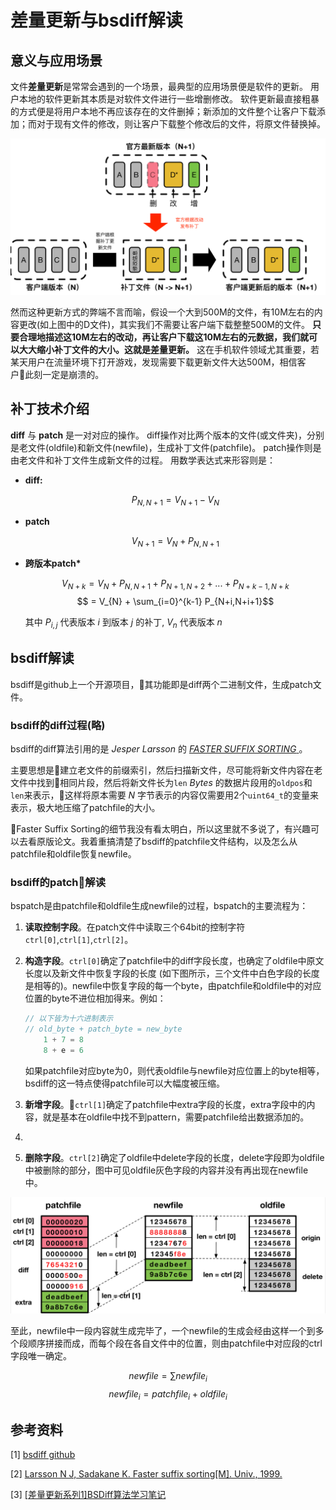 # 差量更新与bsdiff解读

## 意义与应用场景

文件**差量更新**是常常会遇到的一个场景，最典型的应用场景便是软件的更新。
用户本地的软件更新其本质是对软件文件进行一些增删修改。
软件更新最直接粗暴的方式便是将用户本地不再应该存在的文件删掉；新添加的文件整个让客户下载添加；而对于现有文件的修改，则让客户下载整个修改后的文件，将原文件替换掉。

![最直接粗暴的软件更新](software-update.png)

然而这种更新方式的弊端不言而喻，假设一个大到500M的文件，有10M左右的内容更改(如上图中的D文件)，其实我们不需要让客户端下载整整500M的文件。
**只要合理地描述这10M左右的改动，再让客户下载这10M左右的元数据，我们就可以大大缩小补丁文件的大小。这就是差量更新。**
这在手机软件领域尤其重要，若某天用户在流量环境下打开游戏，发现需要下载更新文件大达500M，相信客户此刻一定是崩溃的。

## 补丁技术介绍

**diff** 与 **patch** 是一对对应的操作。
diff操作对比两个版本的文件(或文件夹)，分别是老文件(oldfile)和新文件(newfile)，生成补丁文件(patchfile)。
patch操作则是由老文件和补丁文件生成新文件的过程。
用数学表达式来形容则是：

* **diff:**
  
  $$P_{N,N+1} = V_{N+1} - V_{N}$$

* **patch**

  $$V_{N+1} = V_{N} + P_{N,N+1}$$

* **跨版本patch\***

  $$V_{N+k} = V_{N} + P_{N,N+1} + P_{N+1,N+2} + ... + P_{N+k-1,N+k}$$
  $$ = V_{N} + \sum_{i=0}^{k-1} P_{N+i,N+i+1}$$

  其中 $P_{i,j}$ 代表版本 $i$ 到版本 $j$ 的补丁, $V_{n}$ 代表版本 $n$

## bsdiff解读

bsdiff是github上一个开源项目，其功能即是diff两个二进制文件，生成patch文件。

### bsdiff的diff过程(略)

bsdiff的diff算法引用的是 _Jesper Larsson_ 的 [ _FASTER SUFFIX SORTING_ ](http://www.larsson.dogma.net/ssrev-tr.pdf)。

主要思想是建立老文件的前缀索引，然后扫描新文件，尽可能将新文件内容在老文件中找到相同片段，然后将新文件长为```len``` $Bytes$ 的数据片段用的```oldpos```和```len```来表示，这样将原本需要 $N$ 字节表示的内容仅需要用2个```uint64_t```的变量来表示，极大地压缩了patchfile的大小。

Faster Suffix Sorting的细节我没有看太明白，所以这里就不多说了，有兴趣可以去看原版论文。我着重搞清楚了bsdiff的patchfile文件结构，以及怎么从patchfile和oldfile恢复newfile。

### bsdiff的patch解读

bspatch是由patchfile和oldfile生成newfile的过程，bspatch的主要流程为：

1. **读取控制字段**。在patch文件中读取三个64bit的控制字符```ctrl[0]```,```ctrl[1]```,```ctrl[2]```。

2. **构造字段**。```ctrl[0]```确定了patchfile中的diff字段长度，也确定了oldfile中原文长度以及新文件中恢复字段的长度 (如下图所示，三个文件中白色字段的长度是相等的)。newfile中恢复字段的每一个byte，由patchfile和oldfile中的对应位置的byte不进位相加得来。例如：
   
   ```c
   // 以下皆为十六进制表示
   // old_byte + patch_byte = new_byte
       1 + 7 = 8
       8 + e = 6
   ```

   如果patchfile对应byte为0，则代表oldfile与newfile对应位置上的byte相等，bsdiff的这一特点使得patchfile可以大幅度被压缩。

3. **新增字段**。```ctrl[1]```确定了patchfile中extra字段的长度，extra字段中的内容，就是基本在oldfile中找不到pattern，需要patchfile给出数据添加的。
4. 
5. **删除字段**。```ctrl[2]```确定了oldfile中delete字段的长度，delete字段即为oldfile中被删除的部分，图中可见oldfile灰色字段的内容并没有再出现在newfile中。

![patchstruct](patchstruct.png)

至此，newfile中一段内容就生成完毕了，一个newfile的生成会经由这样一个到多个段顺序拼接而成，而每个段在各自文件中的位置，则由patchfile中对应段的ctrl字段唯一确定。

$$newfile = \sum newfile_i$$
$$newfile_i = patchfile_i + oldfile_i$$

## 参考资料

[1] [bsdiff github](https://github.com/mendsley/bsdiff)

[2] [Larsson N J, Sadakane K. Faster suffix sorting[M]. Univ., 1999.](http://www.larsson.dogma.net/ssrev-tr.pdf)

[3] [[差量更新系列1]BSDiff算法学习笔记](https://blog.csdn.net/add_ada/article/details/51232889)